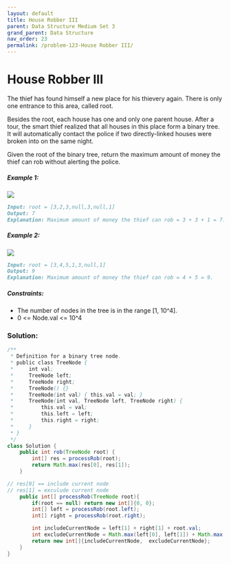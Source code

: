 ```yaml
---
layout: default
title: House Robber III
parent: Data Structure Medium Set 3
grand_parent: Data Structure
nav_order: 23
permalink: /problem-123-House Robber III/
---
```

# House Robber III
The thief has found himself a new place for his thievery again. There is only one entrance to this area, called root.

Besides the root, each house has one and only one parent house. After a tour, the smart thief realized that all houses in this place form a binary tree. It will automatically contact the police if two directly-linked houses were broken into on the same night.

Given the root of the binary tree, return the maximum amount of money the thief can rob without alerting the police.

##### Example 1:
![](../../assets/images/ds/rob1-tree.jpeg)
```markdown
Input: root = [3,2,3,null,3,null,1]
Output: 7
Explanation: Maximum amount of money the thief can rob = 3 + 3 + 1 = 7.
```
##### Example 2:
![](../../assets/images/ds/rob2-tree.jpeg)
```markdown
Input: root = [3,4,5,1,3,null,1]
Output: 9
Explanation: Maximum amount of money the thief can rob = 4 + 5 = 9.
```
##### Constraints:
* The number of nodes in the tree is in the range [1, 10^4].
* 0 <= Node.val <= 10^4

### Solution:
```java
/**
 * Definition for a binary tree node.
 * public class TreeNode {
 *     int val;
 *     TreeNode left;
 *     TreeNode right;
 *     TreeNode() {}
 *     TreeNode(int val) { this.val = val; }
 *     TreeNode(int val, TreeNode left, TreeNode right) {
 *         this.val = val;
 *         this.left = left;
 *         this.right = right;
 *     }
 * }
 */
class Solution {
    public int rob(TreeNode root) {
        int[] res = processRob(root);
        return Math.max(res[0], res[1]);
    }

// res[0] == include current node 
// res[1] = exculude current node
    public int[] processRob(TreeNode root){
        if(root == null) return new int[]{0, 0};        
        int[] left = processRob(root.left);
        int[] right = processRob(root.right);

        int includeCurrentNode = left[1] + right[1] + root.val;
        int excludeCurrentNode = Math.max(left[0], left[1]) + Math.max(right[0] , right[1]);
        return new int[]{includeCurrentNode,  excludeCurrentNode};
    }
}
```